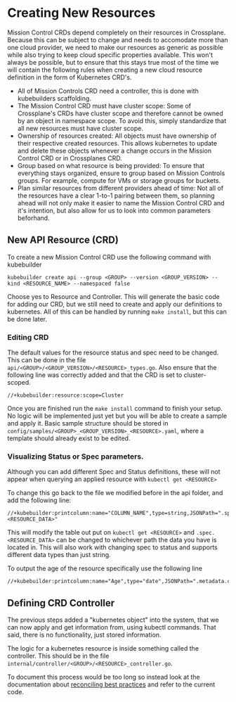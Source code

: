 # Creating New Resources

Mission Control CRDs depend completely on their resources in Crossplane. Because this can be subject to change and needs to accomodate more than one cloud provider, we need to make our resources as generic as possible while also trying to keep cloud specific properties available. This won't always be possible, but to ensure that this stays true most of the time we will contain the following rules when creating a new cloud resource definition in the form of Kubernetes CRD's.

- All of Mission Controls CRD need a controller, this is done with kubebuilders scaffolding.
- The Mission Control CRD must have cluster scope: Some of Crossplane's CRDs have cluster scope and therefore cannot be owned by an object in namespace scope. To avoid this, simply standardize that all new resources must have cluster scope.
- Ownership of resources created: All objects must have ownership of their respective created resources. This allows kubernetes to update and delete these objects whenever a change occurs in the Mission Control CRD or in Crossplanes CRD.
- Group based on what resource is being provided: To ensure that everything stays organized, ensure to group based on Mission Controls groups. For example, compute for VMs or storage groups for buckets.
- Plan similar resources from different providers ahead of time: Not all of the resources have a clear 1-to-1 pairing between them, so planning ahead will not only make it easier to name the Mission Control CRD and it's intention, but also allow for us to look into common parameters beforhand.

## New API Resource (CRD)

To create a new Mission Control CRD use the following command with kubebuilder

`kubebuilder create api --group <GROUP> --version <GROUP_VERSION> --kind <RESOURCE_NAME> --namespaced false`

Choose yes to Resource and Controller. This will generate the basic code for adding our CRD, but we still need to create and apply our definitions to kubernetes. All of this can be handled by running `make install`, but this can be done later.

### Editing CRD

The default values for the resource status and spec need to be changed. This can be done in the file `api/<GROUP>/<GROUP_VERSION>/<RESOURCE>_types.go`. Also ensure that the following line was correctly added and that the CRD is set to cluster-scoped.

`//+kubebuilder:resource:scope=Cluster`

Once you are finished run the `make install` command to finish your setup. No logic will be implemented just yet but you will be able to create a sample and apply it. Basic sample structure should be stored in `config/samples/<GROUP>_<GROUP_VERSION>_<RESOURCE>.yaml`, where a template should already exist to be edited.

### Visualizing Status or Spec parameters.

Although you can add different Spec and Status definitions, these will not appear when querying an applied resource with `kubectl get <RESOURCE>`

To change this go back to the file we modified before in the api folder, and add the following line:
```
//+kubebuilder:printcolumn:name="COLUMN_NAME",type=string,JSONPath=".spec.<RESOURCE_DATA>"
```

This will modify the table out put on `kubectl get <RESOURCE>` and `.spec.<RESOURCE_DATA>` can be changed to whichever path the data you have is located in. This will also work with changing spec to status and supports different data types than just string.

To output the age of the resource specifically use the following line

```
//+kubebuilder:printcolumn:name="Age",type="date",JSONPath=".metadata.creationTimestamp"
```

## Defining CRD Controller

The previous steps added a "kubernetes object" into the system, that we can now apply and get information from, using kubectl commands. That said, there is no functionality, just stored information.

The logic for a kubernetes resource is inside something called the controller. This should be in the file `internal/controller/<GROUP>/<RESOURCE>_controller.go`.

To document this process would be too long so instead look at the documentation about [reconciling best practices](./ReconcilingStrategies) and refer to the current code.
